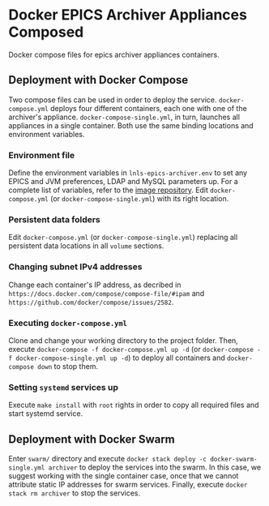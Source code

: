 # Docker EPICS Archiver Appliances Composed

Docker compose files for epics archiver appliances containers.

## Deployment with Docker Compose

Two compose files can be used in order to deploy the service. `docker-compose.yml` deploys four different containers, each one with one of the archiver's appliance. `docker-compose-single.yml`, in turn, launches all appliances in a single container. Both use the same binding locations and environment variables.

### Environment file

Define the environment variables in `lnls-epics-archiver.env` to set any EPICS and JVM preferences, LDAP and MySQL parameters up. For a complete list of variables, refer to the [image repository](https://github.com/lnls-sirius/docker-epics-archiver-appliances). Edit `docker-compose.yml` (or `docker-compose-single.yml`) with its right location.

### Persistent data folders

Edit `docker-compose.yml` (or `docker-compose-single.yml`) replacing all persistent data locations in all `volume` sections.

### Changing subnet IPv4 addresses

Change each container's IP address, as decribed in `https://docs.docker.com/compose/compose-file/#ipam` and `https://github.com/docker/compose/issues/2582`.

### Executing `docker-compose.yml`

Clone and change your working directory to the project folder. Then, execute `docker-compose -f docker-compose.yml up -d` (or `docker-compose -f docker-compose-single.yml up -d`) to deploy all containers and `docker-compose down` to stop them. 

### Setting `systemd` services up

Execute `make install` with `root` rights in order to copy all required files and start systemd service.

## Deployment with Docker Swarm

Enter `swarm/` directory and execute `docker stack deploy -c docker-swarm-single.yml archiver` to deploy the services into the swarm. In this case, we suggest working with the single container case, once that we cannot attribute static IP addresses for swarm services. Finally, execute `docker stack rm archiver` to stop the services.

